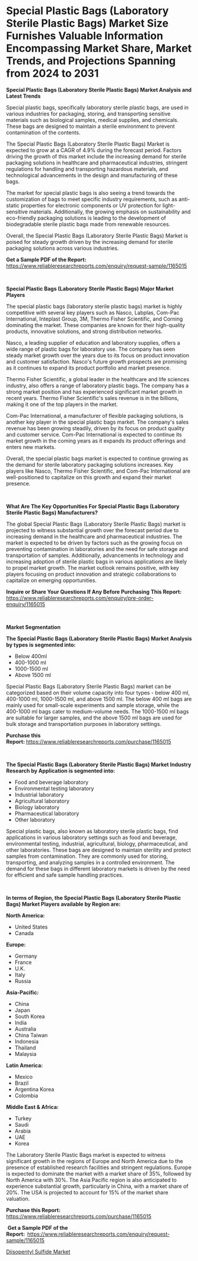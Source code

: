 <p><h1>Special Plastic Bags (Laboratory Sterile Plastic Bags) Market Size Furnishes Valuable Information Encompassing Market Share, Market Trends, and Projections Spanning from 2024 to 2031</h1></p><p><strong>Special Plastic Bags (Laboratory Sterile Plastic Bags) Market Analysis and Latest Trends</strong></p>
<p><p>Special plastic bags, specifically laboratory sterile plastic bags, are used in various industries for packaging, storing, and transporting sensitive materials such as biological samples, medical supplies, and chemicals. These bags are designed to maintain a sterile environment to prevent contamination of the contents.</p><p>The Special Plastic Bags (Laboratory Sterile Plastic Bags) Market is expected to grow at a CAGR of 4.9% during the forecast period. Factors driving the growth of this market include the increasing demand for sterile packaging solutions in healthcare and pharmaceutical industries, stringent regulations for handling and transporting hazardous materials, and technological advancements in the design and manufacturing of these bags.</p><p>The market for special plastic bags is also seeing a trend towards the customization of bags to meet specific industry requirements, such as anti-static properties for electronic components or UV protection for light-sensitive materials. Additionally, the growing emphasis on sustainability and eco-friendly packaging solutions is leading to the development of biodegradable sterile plastic bags made from renewable resources.</p><p>Overall, the Special Plastic Bags (Laboratory Sterile Plastic Bags) Market is poised for steady growth driven by the increasing demand for sterile packaging solutions across various industries.</p></p>
<p><strong>Get a Sample PDF of the Report:&nbsp;</strong> <a href="https://www.reliableresearchreports.com/enquiry/request-sample/1165015">https://www.reliableresearchreports.com/enquiry/request-sample/1165015</a></p>
<p>&nbsp;</p>
<p><strong>Special Plastic Bags (Laboratory Sterile Plastic Bags) Major Market Players</strong></p>
<p><p>The special plastic bags (laboratory sterile plastic bags) market is highly competitive with several key players such as Nasco, Labplas, Com-Pac International, Inteplast Group, 3M, Thermo Fisher Scientific, and Corning dominating the market. These companies are known for their high-quality products, innovative solutions, and strong distribution networks.</p><p>Nasco, a leading supplier of education and laboratory supplies, offers a wide range of plastic bags for laboratory use. The company has seen steady market growth over the years due to its focus on product innovation and customer satisfaction. Nasco's future growth prospects are promising as it continues to expand its product portfolio and market presence.</p><p>Thermo Fisher Scientific, a global leader in the healthcare and life sciences industry, also offers a range of laboratory plastic bags. The company has a strong market position and has experienced significant market growth in recent years. Thermo Fisher Scientific's sales revenue is in the billions, making it one of the top players in the market.</p><p>Com-Pac International, a manufacturer of flexible packaging solutions, is another key player in the special plastic bags market. The company's sales revenue has been growing steadily, driven by its focus on product quality and customer service. Com-Pac International is expected to continue its market growth in the coming years as it expands its product offerings and enters new markets.</p><p>Overall, the special plastic bags market is expected to continue growing as the demand for sterile laboratory packaging solutions increases. Key players like Nasco, Thermo Fisher Scientific, and Com-Pac International are well-positioned to capitalize on this growth and expand their market presence.</p></p>
<p>&nbsp;</p>
<p><strong>What Are The Key Opportunities For Special Plastic Bags (Laboratory Sterile Plastic Bags) Manufacturers?</strong></p>
<p><p>The global Special Plastic Bags (Laboratory Sterile Plastic Bags) market is projected to witness substantial growth over the forecast period due to increasing demand in the healthcare and pharmaceutical industries. The market is expected to be driven by factors such as the growing focus on preventing contamination in laboratories and the need for safe storage and transportation of samples. Additionally, advancements in technology and increasing adoption of sterile plastic bags in various applications are likely to propel market growth. The market outlook remains positive, with key players focusing on product innovation and strategic collaborations to capitalize on emerging opportunities.</p></p>
<p><strong>Inquire or Share Your Questions If Any Before Purchasing This Report:</strong> <a href="https://www.reliableresearchreports.com/enquiry/pre-order-enquiry/1165015">https://www.reliableresearchreports.com/enquiry/pre-order-enquiry/1165015</a></p>
<p>&nbsp;</p>
<p><strong>Market Segmentation</strong></p>
<p><strong>The Special Plastic Bags (Laboratory Sterile Plastic Bags) Market Analysis by types is segmented into:</strong></p>
<p><ul><li>Below 400ml</li><li>400-1000 ml</li><li>1000-1500 ml</li><li>Above 1500 ml</li></ul></p>
<p><p>Special Plastic Bags (Laboratory Sterile Plastic Bags) market can be categorized based on their volume capacity into four types - below 400 ml, 400-1000 ml, 1000-1500 ml, and above 1500 ml. The below 400 ml bags are mainly used for small-scale experiments and sample storage, while the 400-1000 ml bags cater to medium-volume needs. The 1000-1500 ml bags are suitable for larger samples, and the above 1500 ml bags are used for bulk storage and transportation purposes in laboratory settings.</p></p>
<p><strong>Purchase this Report:&nbsp;</strong><a href="https://www.reliableresearchreports.com/purchase/1165015">https://www.reliableresearchreports.com/purchase/1165015</a></p>
<p>&nbsp;</p>
<p><strong>The Special Plastic Bags (Laboratory Sterile Plastic Bags) Market Industry Research by Application is segmented into:</strong></p>
<p><ul><li>Food and beverage laboratory</li><li>Environmental testing laboratory</li><li>Industrial laboratory</li><li>Agricultural laboratory</li><li>Biology laboratory</li><li>Pharmaceutical laboratory</li><li>Other laboratory</li></ul></p>
<p><p>Special plastic bags, also known as laboratory sterile plastic bags, find applications in various laboratory settings such as food and beverage, environmental testing, industrial, agricultural, biology, pharmaceutical, and other laboratories. These bags are designed to maintain sterility and protect samples from contamination. They are commonly used for storing, transporting, and analyzing samples in a controlled environment. The demand for these bags in different laboratory markets is driven by the need for efficient and safe sample handling practices.</p></p>
<p>&nbsp;</p>
<p><strong>In terms of Region, the Special Plastic Bags (Laboratory Sterile Plastic Bags) Market Players available by Region are:</strong></p>
<p>
    <p> <strong> North America: </strong>
        <ul>
            <li>United States</li>
            <li>Canada</li>
        </ul>
        </p> 
    <p> <strong> Europe: </strong>
        <ul>
            <li>Germany</li>
            <li>France</li>
            <li>U.K.</li>
            <li>Italy</li>
            <li>Russia</li>
        </ul>
        </p> 
    <p> <strong> Asia-Pacific: </strong>
        <ul>
            <li>China</li>
            <li>Japan</li>
            <li>South Korea</li>
            <li>India</li>
            <li>Australia</li>
            <li>China Taiwan</li>
            <li>Indonesia</li>
            <li>Thailand</li>
            <li>Malaysia</li>
        </ul>
        </p> 
    <p> <strong> Latin America: </strong>
        <ul>
            <li>Mexico</li>
            <li>Brazil</li>
            <li>Argentina Korea</li>
            <li>Colombia</li>
        </ul>
        </p> 
    <p> <strong> Middle East & Africa: </strong>
        <ul>
            <li>Turkey</li>
            <li>Saudi</li>
            <li>Arabia</li>
            <li>UAE</li>
            <li>Korea</li>
        </ul>
    </p>
    </p>
<p><p>The Laboratory Sterile Plastic Bags market is expected to witness significant growth in the regions of Europe and North America due to the presence of established research facilities and stringent regulations. Europe is expected to dominate the market with a market share of 35%, followed by North America with 30%. The Asia Pacific region is also anticipated to experience substantial growth, particularly in China, with a market share of 20%. The USA is projected to account for 15% of the market share valuation.</p></p>
<p><strong>Purchase this Report: </strong><a href="https://www.reliableresearchreports.com/purchase/1165015">https://www.reliableresearchreports.com/purchase/1165015</a></p>
<p>&nbsp;<strong>Get a Sample PDF of the Report:&nbsp;&nbsp;</strong><a href="https://www.reliableresearchreports.com/enquiry/request-sample/1165015">https://www.reliableresearchreports.com/enquiry/request-sample/1165015</a></p>
<p><strong></strong></p>
<p><p><a href="https://frill-swim-3cd.notion.site/Global-Diisopentyl-Sulfide-Market-Size-and-Market-Trends-Insights-and-Projections-from-2024-to-2031-bbf077be46e34b6babda5168c2615e5e">Diisopentyl Sulfide Market</a></p></p>